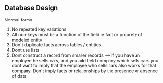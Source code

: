 ## Database Design

Normal forms
1) No repeated key variations 
2) All non-keys must be a function of the field ie fact or proprety of modeled entity
3) Don't duplicate facts across tables / entities
4) Dont use lists
5) Dont construct a record from smaller records -->  if you have an employee he sells cars, and you add field company which sells cars you dont want to imply that the employee who sells cars also works for that company. Don't imply facts or relationships by the presence or absence of data.

